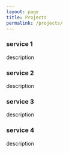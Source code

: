```yaml
---
layout: page
title: Projects
permalink: /projects/
---
```


### service 1
description


### service 2
description

### service 3
description

### service 4
description
